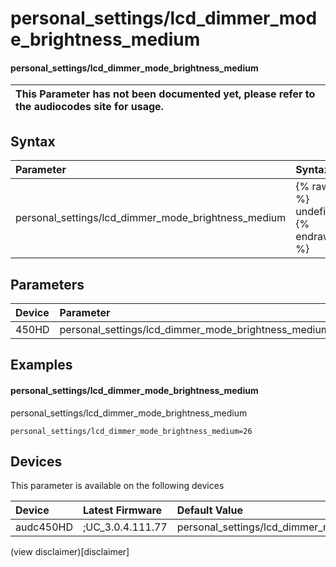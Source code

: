 ﻿---
description: personal_settings/lcd_dimmer_mode_brightness_medium
search: false
---

# personal_settings/lcd_dimmer_mode_brightness_medium

#### personal_settings/lcd_dimmer_mode_brightness_medium


| This Parameter has not been documented yet, please refer to the audiocodes site for usage.  |
| :--- |

## Syntax
| Parameter | Syntax |
| :--- | :--- |
|personal_settings/lcd_dimmer_mode_brightness_medium | {% raw %} undefined {% endraw %} |

## Parameters
|Device|Parameter|value|Description|
|:---|:---|:---|:---|
| 450HD | personal_settings/lcd_dimmer_mode_brightness_medium |  |  |

## Examples
#### personal_settings/lcd_dimmer_mode_brightness_medium

personal_settings/lcd_dimmer_mode_brightness_medium

```
personal_settings/lcd_dimmer_mode_brightness_medium=26
```

## Devices
This parameter is available on the following devices

| Device | Latest Firmware | Default Value |
|:---|:---|:---|
| audc450HD | ;UC_3.0.4.111.77 | personal_settings/lcd_dimmer_mode_brightness_medium=26 

(view disclaimer)[disclaimer]
